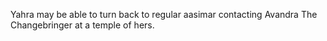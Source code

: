 Yahra may be able to turn back to regular aasimar contacting Avandra The Changebringer at a temple of hers.